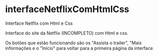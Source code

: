# interfaceNetflixComHtmlCss
Interface Netflix com Html e Css

Interface do site da Netflix (INCOMPLETO) com Html e css.

Os botões que estão funcionando são os "Assista o trailer", "Mais informações e o "Início" para voltar para a primeira página da interface
